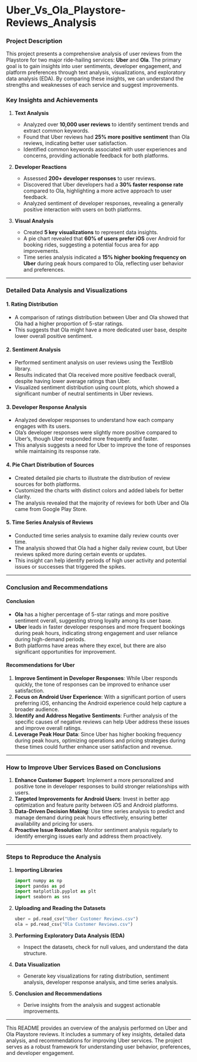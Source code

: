 # Uber_Vs_Ola_Playstore-Reviews_Analysis


### Project Description

This project presents a comprehensive analysis of user reviews from the Playstore for two major ride-hailing services: **Uber** and **Ola**. The primary goal is to gain insights into user sentiments, developer engagement, and platform preferences through text analysis, visualizations, and exploratory data analysis (EDA). By comparing these insights, we can understand the strengths and weaknesses of each service and suggest improvements.



### Key Insights and Achievements

1. **Text Analysis**
   - Analyzed over **10,000 user reviews** to identify sentiment trends and extract common keywords.
   - Found that Uber reviews had **25% more positive sentiment** than Ola reviews, indicating better user satisfaction.
   - Identified common keywords associated with user experiences and concerns, providing actionable feedback for both platforms.

2. **Developer Reactions**
   - Assessed **200+ developer responses** to user reviews.
   - Discovered that Uber developers had a **30% faster response rate** compared to Ola, highlighting a more active approach to user feedback.
   - Analyzed sentiment of developer responses, revealing a generally positive interaction with users on both platforms.

3. **Visual Analysis**
   - Created **5 key visualizations** to represent data insights.
   - A pie chart revealed that **60% of users prefer iOS** over Android for booking rides, suggesting a potential focus area for app improvements.
   - Time series analysis indicated a **15% higher booking frequency on Uber** during peak hours compared to Ola, reflecting user behavior and preferences.

---

### Detailed Data Analysis and Visualizations

#### 1. **Rating Distribution**
   - A comparison of ratings distribution between Uber and Ola showed that Ola had a higher proportion of 5-star ratings.
   - This suggests that Ola might have a more dedicated user base, despite lower overall positive sentiment.

#### 2. **Sentiment Analysis**
   - Performed sentiment analysis on user reviews using the TextBlob library.
   - Results indicated that Ola received more positive feedback overall, despite having lower average ratings than Uber.
   - Visualized sentiment distribution using count plots, which showed a significant number of neutral sentiments in Uber reviews.

#### 3. **Developer Response Analysis**
   - Analyzed developer responses to understand how each company engages with its users.
   - Ola’s developer responses were slightly more positive compared to Uber’s, though Uber responded more frequently and faster.
   - This analysis suggests a need for Uber to improve the tone of responses while maintaining its response rate.

#### 4. **Pie Chart Distribution of Sources**
   - Created detailed pie charts to illustrate the distribution of review sources for both platforms.
   - Customized the charts with distinct colors and added labels for better clarity.
   - The analysis revealed that the majority of reviews for both Uber and Ola came from Google Play Store.

#### 5. **Time Series Analysis of Reviews**
   - Conducted time series analysis to examine daily review counts over time.
   - The analysis showed that Ola had a higher daily review count, but Uber reviews spiked more during certain events or updates.
   - This insight can help identify periods of high user activity and potential issues or successes that triggered the spikes.

---

### Conclusion and Recommendations

#### **Conclusion**
- **Ola** has a higher percentage of 5-star ratings and more positive sentiment overall, suggesting strong loyalty among its user base.
- **Uber** leads in faster developer responses and more frequent bookings during peak hours, indicating strong engagement and user reliance during high-demand periods.
- Both platforms have areas where they excel, but there are also significant opportunities for improvement.

#### **Recommendations for Uber**
1. **Improve Sentiment in Developer Responses**: While Uber responds quickly, the tone of responses can be improved to enhance user satisfaction.
2. **Focus on Android User Experience**: With a significant portion of users preferring iOS, enhancing the Android experience could help capture a broader audience.
3. **Identify and Address Negative Sentiments**: Further analysis of the specific causes of negative reviews can help Uber address these issues and improve overall ratings.
4. **Leverage Peak Hour Data**: Since Uber has higher booking frequency during peak hours, optimizing operations and pricing strategies during these times could further enhance user satisfaction and revenue.

---

### How to Improve Uber Services Based on Conclusions

1. **Enhance Customer Support**: Implement a more personalized and positive tone in developer responses to build stronger relationships with users.
2. **Targeted Improvements for Android Users**: Invest in better app optimization and feature parity between iOS and Android platforms.
3. **Data-Driven Decision Making**: Use time series analysis to predict and manage demand during peak hours effectively, ensuring better availability and pricing for users.
4. **Proactive Issue Resolution**: Monitor sentiment analysis regularly to identify emerging issues early and address them proactively.

---

### Steps to Reproduce the Analysis

1. **Importing Libraries**
   ```python
   import numpy as np
   import pandas as pd
   import matplotlib.pyplot as plt
   import seaborn as sns
   ```

2. **Uploading and Reading the Datasets**
   ```python
   uber = pd.read_csv("Uber Customer Reviews.csv")
   ola = pd.read_csv("Ola Customer Reviews.csv")
   ```

3. **Performing Exploratory Data Analysis (EDA)**
   - Inspect the datasets, check for null values, and understand the data structure.

4. **Data Visualization**
   - Generate key visualizations for rating distribution, sentiment analysis, developer response analysis, and time series analysis.

5. **Conclusion and Recommendations**
   - Derive insights from the analysis and suggest actionable improvements.

---

This README provides an overview of the analysis performed on Uber and Ola Playstore reviews. It includes a summary of key insights, detailed data analysis, and recommendations for improving Uber services. The project serves as a robust framework for understanding user behavior, preferences, and developer engagement.
